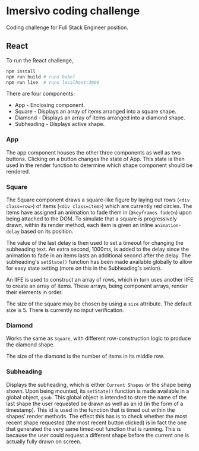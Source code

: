 # Imersivo coding challenge
Coding challenge for Full Stack Engineer position.

## React
To run the React challenge,

```sh
npm install
npm run build # runs babel
npm run live  # runs localhost:3000
```

There are four components:
* App - Enclosing component.
* Square - Displays an array of items arranged into a square shape.
* Diamond - Displays an array of items arranged into a diamond shape.
* Subheading - Displays active shape.

### App

The app component houses the other three components as well as two buttons. Clicking on a button changes the state of App. This state is then used in the render function to determine which shape component should be rendered.

### Square

The Square component draws a square-like figure by laying out rows (`<div class=row>`) of items (`<div class=item>`) which are currently red circles. The items have assigned an animation to fade them in (`@keyframes fadeIn`) upon being attached to the DOM. To simulate that a square is progressively drawn, within its render method, each item is given an inline `animation-delay` based on its position.

The value of the last delay is then used to set a timeout for changing the subheading text. An extra second, 1000ms, is added to the delay since the animation to fade in an items lasts an additional second after the delay. The subheading's `setState()` function has been made available globally to allow for easy state setting (more on this in the Subheading's setion).

An IIFE is used to construct an array of rows, which in turn uses another IIFE to create an array of items. These arrays, being component arrays, render their elements in order.

The size of the square may be chosen by using a `size` attribute. The default size is 5. There is currently no input verification.

### Diamond

Works the same as `Square`, with different row-construction logic to produce the diamond shape.

The size of the diamond is the number of items in its middle row.

### Subheading

Displays the subheading, which is either `Current Shapes` or the shape being shown. Upon being mounted, its `setState()` function is made available in a global object, `gsub`. This global object is intended to store the name of the last shape the user requested be drawn as well as an id (in the form of a timestamp). This id is used in the function that is timed out within the shapes' render methods. The effect this has is to check whether the most recent shape requested (the most recent button clicked) is in fact the one that generated the very same timed-out function that is running. This is because the user could request a different shape before the current one is actually fully drawn on screen.
